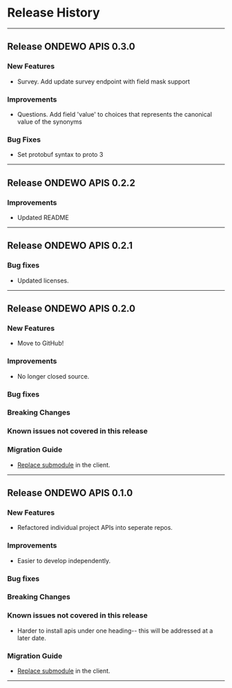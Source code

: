 # Release History
*****************

## Release ONDEWO APIS 0.3.0

### New Features
 * Survey. Add update survey endpoint with field mask support

### Improvements
 * Questions. Add field 'value' to choices that represents the canonical value of the synonyms

### Bug Fixes
 * Set protobuf syntax to proto 3

*****************
## Release ONDEWO APIS 0.2.2

### Improvements
 * Updated README

*****************
## Release ONDEWO APIS 0.2.1

### Bug fixes
 * Updated licenses.

*****************
## Release ONDEWO APIS 0.2.0

### New Features

 * Move to GitHub!

### Improvements

 * No longer closed source.

### Bug fixes

### Breaking Changes

### Known issues not covered in this release

### Migration Guide

 * [Replace submodule](https://stackoverflow.com/a/1260982/7756727) in the client.

*****************

## Release ONDEWO APIS 0.1.0

### New Features

 * Refactored individual project APIs into seperate repos.

### Improvements

 * Easier to develop independently.

### Bug fixes

### Breaking Changes

### Known issues not covered in this release

 * Harder to install apis under one heading-- this will be addressed at a later date.

### Migration Guide

 * [Replace submodule](https://stackoverflow.com/a/1260982/7756727) in the client.

*****************
